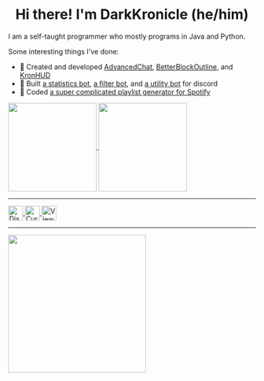 <h1 align="center">Hi there! I'm DarkKronicle (he/him)</h1>

I am a self-taught programmer who mostly programs in Java and Python. 

Some interesting things I've done:

- 🔧 Created and developed [AdvancedChat](https://github.com/DarkKronicle/AdvancedChatCore), [BetterBlockOutline](https://github.com/DarkKronicle/BetterBlockOutline), and [KronHUD](https://github.com/DarkKronicle/KronHUD)
- 🤖 Built [a statistics bot](https://github.com/DarkKronicle/Synth), [a filter bot](https://github.com/DarkKronicle/Vibe), and [a utility bot](https://github.com/DarkKronicle/Marimba) for discord
- 🎵 Coded [a super complicated playlist generator for Spotify](https://github.com/DarkKronicle/SpotifyPlaylistGenerator)

<a href="https://github.com/DarkKronicle">
  <img height="180" align="center" src="https://github-readme-stats.vercel.app/api/top-langs/?username=DarkKronicle&theme=tokyonight&layout=compact" />
</a>
<a href="https://github.com/DarkKronicle">
  <img height="180" align="center" src="https://github-readme-stats.vercel.app/api?username=DarkKronicle&theme=tokyonight" />
</a>

---

<a href="https://discord.gg/WnaE3uZxDA">
  <img align="center" alt="Discord" height="30px" src="https://img.shields.io/discord/753693459369427044?color=000000&label=Discord&logo=Discord&style=for-the-badge" />
</a>
<a href="https://www.curseforge.com/members/darkkronicle/projects">
  <img align="center" alt="CurseForge" height="30px" src="http://cf.way2muchnoise.eu/author/full_DarkKronicle_Downloads(4B4B4B-000000-ffffff-000000-ffffff).svg?badge_style=for_the_badge" />
</a>
<a href="https://github.com/DarkKronicle">
  <img align="center" alt="Views" height="30px" src="https://komarev.com/ghpvc/?username=DarkKronicle&style=for-the-badge&color=000000" />
</a>

---

<a href="https://github.com/DarkKronicle/SpotifyPlaylistGenerator">
  <img height="280" align="center" src="https://spotify-recently-played-readme.vercel.app/api?user=darkkronicle&width=500" />
</a>
